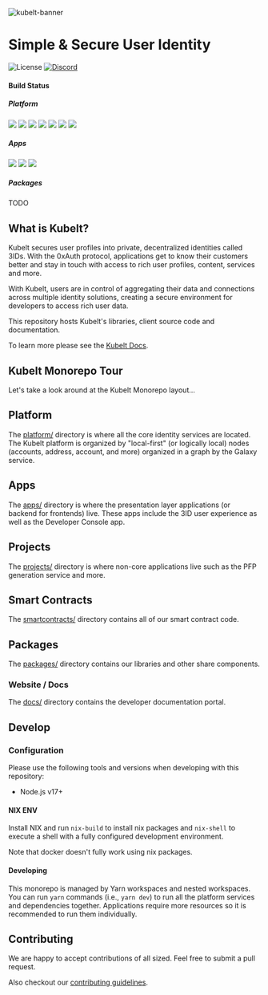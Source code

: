 ![kubelt-banner](https://user-images.githubusercontent.com/695698/198127215-272ee281-6a3c-49f9-8ca1-ebe0b07f249a.gif)

# Simple & Secure ‍User Identity

![License](https://img.shields.io/github/license/kubelt/kubelt)
[![Discord](https://img.shields.io/discord/790660849471062046?label=Discord)](https://discord.gg/UgwAsJf6C5)

#### Build Status

##### Platform

![](https://github.com/kubelt/kubelt/actions/workflows/main-galaxy.yaml/badge.svg)
![](https://github.com/kubelt/kubelt/actions/workflows/main-edges.yaml/badge.svg)
![](https://github.com/kubelt/kubelt/actions/workflows/main-starbase.yaml/badge.svg)
![](https://github.com/kubelt/kubelt/actions/workflows/main-access.yaml/badge.svg)
![](https://github.com/kubelt/kubelt/actions/workflows/main-address.yaml/badge.svg)
![](https://github.com/kubelt/kubelt/actions/workflows/main-account.yaml/badge.svg)
![](https://github.com/kubelt/kubelt/actions/workflows/main-images.yaml/badge.svg)

##### Apps

![](https://github.com/kubelt/kubelt/actions/workflows/main-profile.yaml/badge.svg)
![](https://github.com/kubelt/kubelt/actions/workflows/main-console.yaml/badge.svg)
![](https://github.com/kubelt/kubelt/actions/workflows/main-passport.yaml/badge.svg)

##### Packages

TODO

## What is Kubelt?

Kubelt secures user profiles into private, decentralized identities called 3IDs. With the 0xAuth protocol, applications get to know their customers better and stay in touch with access to rich user profiles, content, services and more.

With Kubelt, users are in control of aggregating their data and connections across multiple identity solutions, creating a secure environment for developers to access rich user data.

This repository hosts Kubelt's libraries, client source code and documentation.

To learn more please see the [Kubelt Docs](https://developers.kubelt.com).

## Kubelt Monorepo Tour

Let's take a look around at the Kubelt Monorepo layout...

## Platform

The [platform/](platform) directory is where all the core identity services are located. The Kubelt platform is organized by "local-first" (or logically local) nodes (accounts, address, account, and more) organized in a graph by the Galaxy service.

## Apps

The [apps/](apps) directory is where the presentation layer applications (or backend for frontends) live. These apps include the 3ID user experience as well as the Developer Console app.

## Projects

The [projects/](projects) directory is where non-core applications live such as the PFP generation service and more.

## Smart Contracts

The [smartcontracts/](smartcontracts/) directory contains all of our smart contract code.

## Packages

The [packages/](packages/) directory contains our libraries and other share components.

### Website / Docs

The [docs/](docs/) directory contains the developer documentation portal.

## Develop

### Configuration

Please use the following tools and versions when developing with this repository:

- Node.js v17+

#### NIX ENV

Install NIX and run `nix-build` to install nix packages and `nix-shell` to execute a shell with a fully configured development environment.

Note that docker doesn't fully work using nix packages.

#### Developing

This monorepo is managed by Yarn workspaces and nested workspaces. You can run `yarn` commands (i.e., `yarn dev`) to run all the platform services and dependencies together. Applications require more resources so it is recommended to run them individually.

## Contributing

We are happy to accept contributions of all sized. Feel free to submit a pull request.

Also checkout our [contributing guidelines](https://kubelt.com/docs).
